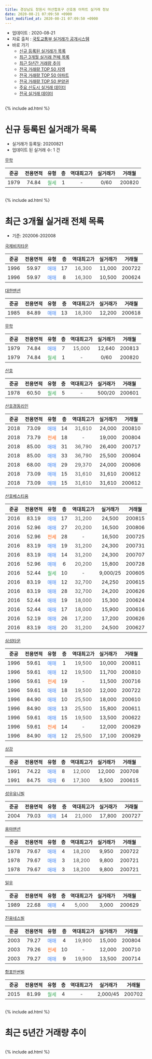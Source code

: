 ```yaml
---
title: 경상남도 창원시 마산합포구 산호동 아파트 실거래 정보
date: 2020-08-21 07:09:50 +0900
last_modified_at: 2020-08-21 07:09:50 +0900
---
```


* 업데이트 : 2020-08-21
* 자료 출처 : [국토교통부 실거래가 공개시스템](http://rt.molit.go.kr)
* 바로 가기
    * [신규 등록된 실거래가 목록](#신규-등록된-실거래가-목록)
    * [최근 3개월 실거래 전체 목록](#최근-3개월-실거래-전체-목록)
    * [최근 5년간 거래량 추이](#최근-5년간-거래량-추이)
    * [전국 거래량 TOP 50 지역](https://inasie.github.io/apt-trade-info/최근-3개월-전국에서-가장-거래가-많이-발생한-지역)
    * [전국 거래량 TOP 50 아파트](https://inasie.github.io/apt-trade-info/최근-3개월-전국에서-가장-거래가-많이-발생한-아파트)
    * [전국 거래량 TOP 50 분양권](https://inasie.github.io/apt-trade-info/최근-3개월-전국에서-가장-거래가-많이-발생한-분양권)
    * [주요 신도시 실거래 데이터](https://inasie.github.io/apt-trade-info/주요-신도시)
    * [전국 실거래 데이터](https://inasie.github.io/apt-trade-info/전국)
<br>
{% include ad.html %}
<br>

# 신규 등록된 실거래가 목록
* 실거래가 등록일: 20200821
* 업데이트 된 실거래 수: 1 건


[무학](https://search.naver.com/search.naver?query=%EA%B2%BD%EC%83%81%EB%82%A8%EB%8F%84+%EC%B0%BD%EC%9B%90%EC%8B%9C+%EB%A7%88%EC%82%B0%ED%95%A9%ED%8F%AC%EA%B5%AC+%EC%82%B0%ED%98%B8%EB%8F%99+%EB%AC%B4%ED%95%99)

|준공|전용면적|유형|층|역대최고가|실거래가|거래월|
|:---:|:---:|:---:|:---:|:---:|:---:|:---:|
|1979|74.84|<span style="color:#34a853">월세</span>|1|<span style="color:#444444">-</span>|0/60|200820|


<br>
{% include ad.html %}
<br>

# 최근 3개월 실거래 전체 목록
* 기준: 202006-202008


[국제비치타운](https://search.naver.com/search.naver?query=%EA%B2%BD%EC%83%81%EB%82%A8%EB%8F%84+%EC%B0%BD%EC%9B%90%EC%8B%9C+%EB%A7%88%EC%82%B0%ED%95%A9%ED%8F%AC%EA%B5%AC+%EC%82%B0%ED%98%B8%EB%8F%99+%EA%B5%AD%EC%A0%9C%EB%B9%84%EC%B9%98%ED%83%80%EC%9A%B4)

|준공|전용면적|유형|층|역대최고가|실거래가|거래월|
|:---:|:---:|:---:|:---:|:---:|:---:|:---:|
|1996|59.97|<span style="color:#4285f3">매매</span>|17|<span style="color:#444444">16,300</span>|11,000|200722|
|1996|59.97|<span style="color:#4285f3">매매</span>|8|<span style="color:#444444">16,300</span>|10,500|200624|

[대한맨션](https://search.naver.com/search.naver?query=%EA%B2%BD%EC%83%81%EB%82%A8%EB%8F%84+%EC%B0%BD%EC%9B%90%EC%8B%9C+%EB%A7%88%EC%82%B0%ED%95%A9%ED%8F%AC%EA%B5%AC+%EC%82%B0%ED%98%B8%EB%8F%99+%EB%8C%80%ED%95%9C%EB%A7%A8%EC%85%98)

|준공|전용면적|유형|층|역대최고가|실거래가|거래월|
|:---:|:---:|:---:|:---:|:---:|:---:|:---:|
|1985|84.89|<span style="color:#4285f3">매매</span>|13|<span style="color:#444444">18,300</span>|12,200|200618|

[무학](https://search.naver.com/search.naver?query=%EA%B2%BD%EC%83%81%EB%82%A8%EB%8F%84+%EC%B0%BD%EC%9B%90%EC%8B%9C+%EB%A7%88%EC%82%B0%ED%95%A9%ED%8F%AC%EA%B5%AC+%EC%82%B0%ED%98%B8%EB%8F%99+%EB%AC%B4%ED%95%99)

|준공|전용면적|유형|층|역대최고가|실거래가|거래월|
|:---:|:---:|:---:|:---:|:---:|:---:|:---:|
|1979|74.84|<span style="color:#4285f3">매매</span>|7|<span style="color:#444444">15,000</span>|12,640|200813|
|1979|74.84|<span style="color:#34a853">월세</span>|1|<span style="color:#444444">-</span>|0/60|200820|

[산호](https://search.naver.com/search.naver?query=%EA%B2%BD%EC%83%81%EB%82%A8%EB%8F%84+%EC%B0%BD%EC%9B%90%EC%8B%9C+%EB%A7%88%EC%82%B0%ED%95%A9%ED%8F%AC%EA%B5%AC+%EC%82%B0%ED%98%B8%EB%8F%99+%EC%82%B0%ED%98%B8)

|준공|전용면적|유형|층|역대최고가|실거래가|거래월|
|:---:|:---:|:---:|:---:|:---:|:---:|:---:|
|1978|60.50|<span style="color:#34a853">월세</span>|5|<span style="color:#444444">-</span>|500/20|200601|

[산호경동리인](https://search.naver.com/search.naver?query=%EA%B2%BD%EC%83%81%EB%82%A8%EB%8F%84+%EC%B0%BD%EC%9B%90%EC%8B%9C+%EB%A7%88%EC%82%B0%ED%95%A9%ED%8F%AC%EA%B5%AC+%EC%82%B0%ED%98%B8%EB%8F%99+%EC%82%B0%ED%98%B8%EA%B2%BD%EB%8F%99%EB%A6%AC%EC%9D%B8)

|준공|전용면적|유형|층|역대최고가|실거래가|거래월|
|:---:|:---:|:---:|:---:|:---:|:---:|:---:|
|2018|73.09|<span style="color:#4285f3">매매</span>|14|<span style="color:#444444">31,610</span>|24,000|200810|
|2018|73.79|<span style="color:#ff5a00">전세</span>|18|<span style="color:#444444">-</span>|19,000|200804|
|2018|85.00|<span style="color:#4285f3">매매</span>|31|<span style="color:#444444">36,790</span>|26,400|200717|
|2018|85.00|<span style="color:#4285f3">매매</span>|33|<span style="color:#444444">36,790</span>|25,500|200604|
|2018|68.00|<span style="color:#4285f3">매매</span>|29|<span style="color:#444444">29,370</span>|24,000|200606|
|2018|73.09|<span style="color:#4285f3">매매</span>|15|<span style="color:#444444">31,610</span>|31,610|200612|
|2018|73.09|<span style="color:#4285f3">매매</span>|15|<span style="color:#444444">31,610</span>|31,610|200612|

[산호베스티움](https://search.naver.com/search.naver?query=%EA%B2%BD%EC%83%81%EB%82%A8%EB%8F%84+%EC%B0%BD%EC%9B%90%EC%8B%9C+%EB%A7%88%EC%82%B0%ED%95%A9%ED%8F%AC%EA%B5%AC+%EC%82%B0%ED%98%B8%EB%8F%99+%EC%82%B0%ED%98%B8%EB%B2%A0%EC%8A%A4%ED%8B%B0%EC%9B%80)

|준공|전용면적|유형|층|역대최고가|실거래가|거래월|
|:---:|:---:|:---:|:---:|:---:|:---:|:---:|
|2016|83.19|<span style="color:#4285f3">매매</span>|17|<span style="color:#444444">31,200</span>|24,500|200815|
|2016|52.96|<span style="color:#4285f3">매매</span>|27|<span style="color:#444444">20,200</span>|16,500|200806|
|2016|52.96|<span style="color:#ff5a00">전세</span>|28|<span style="color:#444444">-</span>|16,500|200725|
|2016|83.19|<span style="color:#4285f3">매매</span>|19|<span style="color:#444444">31,200</span>|24,300|200731|
|2016|83.19|<span style="color:#4285f3">매매</span>|14|<span style="color:#444444">31,200</span>|24,300|200707|
|2016|52.96|<span style="color:#4285f3">매매</span>|6|<span style="color:#444444">20,200</span>|15,800|200728|
|2016|52.44|<span style="color:#34a853">월세</span>|10|<span style="color:#444444">-</span>|9,000/25|200605|
|2016|83.19|<span style="color:#4285f3">매매</span>|12|<span style="color:#444444">32,700</span>|24,250|200615|
|2016|83.19|<span style="color:#4285f3">매매</span>|28|<span style="color:#444444">32,700</span>|24,200|200626|
|2016|52.44|<span style="color:#4285f3">매매</span>|19|<span style="color:#444444">18,000</span>|15,300|200624|
|2016|52.44|<span style="color:#4285f3">매매</span>|17|<span style="color:#444444">18,000</span>|15,900|200616|
|2016|52.19|<span style="color:#4285f3">매매</span>|26|<span style="color:#444444">17,200</span>|17,200|200626|
|2016|83.19|<span style="color:#4285f3">매매</span>|20|<span style="color:#444444">31,200</span>|24,500|200627|

[삼성타운](https://search.naver.com/search.naver?query=%EA%B2%BD%EC%83%81%EB%82%A8%EB%8F%84+%EC%B0%BD%EC%9B%90%EC%8B%9C+%EB%A7%88%EC%82%B0%ED%95%A9%ED%8F%AC%EA%B5%AC+%EC%82%B0%ED%98%B8%EB%8F%99+%EC%82%BC%EC%84%B1%ED%83%80%EC%9A%B4)

|준공|전용면적|유형|층|역대최고가|실거래가|거래월|
|:---:|:---:|:---:|:---:|:---:|:---:|:---:|
|1996|59.61|<span style="color:#4285f3">매매</span>|1|<span style="color:#444444">19,500</span>|10,000|200811|
|1996|59.61|<span style="color:#4285f3">매매</span>|12|<span style="color:#444444">19,500</span>|11,700|200810|
|1996|59.61|<span style="color:#ff5a00">전세</span>|19|<span style="color:#444444">-</span>|11,500|200716|
|1996|59.61|<span style="color:#4285f3">매매</span>|18|<span style="color:#444444">19,500</span>|12,000|200722|
|1996|84.90|<span style="color:#4285f3">매매</span>|10|<span style="color:#444444">25,500</span>|18,000|200610|
|1996|84.90|<span style="color:#4285f3">매매</span>|13|<span style="color:#444444">25,500</span>|15,800|200611|
|1996|59.61|<span style="color:#4285f3">매매</span>|15|<span style="color:#444444">19,500</span>|13,500|200622|
|1996|59.61|<span style="color:#ff5a00">전세</span>|14|<span style="color:#444444">-</span>|12,000|200629|
|1996|84.90|<span style="color:#4285f3">매매</span>|12|<span style="color:#444444">25,500</span>|17,100|200629|

[상강](https://search.naver.com/search.naver?query=%EA%B2%BD%EC%83%81%EB%82%A8%EB%8F%84+%EC%B0%BD%EC%9B%90%EC%8B%9C+%EB%A7%88%EC%82%B0%ED%95%A9%ED%8F%AC%EA%B5%AC+%EC%82%B0%ED%98%B8%EB%8F%99+%EC%83%81%EA%B0%95)

|준공|전용면적|유형|층|역대최고가|실거래가|거래월|
|:---:|:---:|:---:|:---:|:---:|:---:|:---:|
|1991|74.22|<span style="color:#4285f3">매매</span>|8|<span style="color:#444444">12,000</span>|12,000|200708|
|1991|84.75|<span style="color:#4285f3">매매</span>|6|<span style="color:#444444">17,300</span>|9,500|200615|

[성우유니빌](https://search.naver.com/search.naver?query=%EA%B2%BD%EC%83%81%EB%82%A8%EB%8F%84+%EC%B0%BD%EC%9B%90%EC%8B%9C+%EB%A7%88%EC%82%B0%ED%95%A9%ED%8F%AC%EA%B5%AC+%EC%82%B0%ED%98%B8%EB%8F%99+%EC%84%B1%EC%9A%B0%EC%9C%A0%EB%8B%88%EB%B9%8C)

|준공|전용면적|유형|층|역대최고가|실거래가|거래월|
|:---:|:---:|:---:|:---:|:---:|:---:|:---:|
|2004|79.03|<span style="color:#4285f3">매매</span>|14|<span style="color:#444444">21,000</span>|17,800|200727|

[용마맨션](https://search.naver.com/search.naver?query=%EA%B2%BD%EC%83%81%EB%82%A8%EB%8F%84+%EC%B0%BD%EC%9B%90%EC%8B%9C+%EB%A7%88%EC%82%B0%ED%95%A9%ED%8F%AC%EA%B5%AC+%EC%82%B0%ED%98%B8%EB%8F%99+%EC%9A%A9%EB%A7%88%EB%A7%A8%EC%85%98)

|준공|전용면적|유형|층|역대최고가|실거래가|거래월|
|:---:|:---:|:---:|:---:|:---:|:---:|:---:|
|1978|79.67|<span style="color:#4285f3">매매</span>|4|<span style="color:#444444">18,200</span>|9,950|200722|
|1978|79.67|<span style="color:#4285f3">매매</span>|3|<span style="color:#444444">18,200</span>|9,800|200721|
|1978|79.67|<span style="color:#4285f3">매매</span>|3|<span style="color:#444444">18,200</span>|9,800|200721|


<script async src="//pagead2.googlesyndication.com/pagead/js/adsbygoogle.js"></script>
<!-- 기본 -->
<ins class="adsbygoogle"
     style="display:block"
     data-ad-client="ca-pub-2446590836940007"
     data-ad-slot="1659523306"
     data-ad-format="auto"
     data-full-width-responsive="true"></ins>
<script>
(adsbygoogle = window.adsbygoogle || []).push({});
</script>


[일우](https://search.naver.com/search.naver?query=%EA%B2%BD%EC%83%81%EB%82%A8%EB%8F%84+%EC%B0%BD%EC%9B%90%EC%8B%9C+%EB%A7%88%EC%82%B0%ED%95%A9%ED%8F%AC%EA%B5%AC+%EC%82%B0%ED%98%B8%EB%8F%99+%EC%9D%BC%EC%9A%B0)

|준공|전용면적|유형|층|역대최고가|실거래가|거래월|
|:---:|:---:|:---:|:---:|:---:|:---:|:---:|
|1989|22.68|<span style="color:#4285f3">매매</span>|4|<span style="color:#444444">5,000</span>|3,000|200629|

[진웅네스빌](https://search.naver.com/search.naver?query=%EA%B2%BD%EC%83%81%EB%82%A8%EB%8F%84+%EC%B0%BD%EC%9B%90%EC%8B%9C+%EB%A7%88%EC%82%B0%ED%95%A9%ED%8F%AC%EA%B5%AC+%EC%82%B0%ED%98%B8%EB%8F%99+%EC%A7%84%EC%9B%85%EB%84%A4%EC%8A%A4%EB%B9%8C)

|준공|전용면적|유형|층|역대최고가|실거래가|거래월|
|:---:|:---:|:---:|:---:|:---:|:---:|:---:|
|2003|79.27|<span style="color:#4285f3">매매</span>|4|<span style="color:#444444">19,900</span>|15,000|200804|
|2003|79.26|<span style="color:#ff5a00">전세</span>|10|<span style="color:#444444">-</span>|12,000|200710|
|2003|79.27|<span style="color:#4285f3">매매</span>|9|<span style="color:#444444">19,900</span>|13,500|200714|

[합포만썬빌](https://search.naver.com/search.naver?query=%EA%B2%BD%EC%83%81%EB%82%A8%EB%8F%84+%EC%B0%BD%EC%9B%90%EC%8B%9C+%EB%A7%88%EC%82%B0%ED%95%A9%ED%8F%AC%EA%B5%AC+%EC%82%B0%ED%98%B8%EB%8F%99+%ED%95%A9%ED%8F%AC%EB%A7%8C%EC%8D%AC%EB%B9%8C)

|준공|전용면적|유형|층|역대최고가|실거래가|거래월|
|:---:|:---:|:---:|:---:|:---:|:---:|:---:|
|2015|81.99|<span style="color:#34a853">월세</span>|4|<span style="color:#444444">-</span>|2,000/45|200702|


<br>
{% include ad.html %}
<br>

# 최근 5년간 거래량 추이


<div style="width:100%;">
    <canvas id="deal_progress" height="200"></canvas>
</div>

<script>
new Chart(document.getElementById("deal_progress"), {
    type: 'line',
    data: {
        labels: ['201508','201509','201510','201511','201512','201601','201602','201603','201604','201605','201606','201607','201608','201609','201610','201611','201612','201701','201702','201703','201704','201705','201706','201707','201708','201709','201710','201711','201712','201801','201802','201803','201804','201805','201806','201807','201808','201809','201810','201811','201812','201901','201902','201903','201904','201905','201906','201907','201908','201909','201910','201911','201912','202001','202002','202003','202004','202005','202006','202007','202008'],
        datasets: [{
            label: '매매',
            pointRadius: 1,
            data: [5, 6, 16, 7, 12, 3, 6, 13, 13, 10, 8, 8, 8, 10, 11, 11, 7, 4, 6, 8, 6, 7, 8, 5, 7, 9, 2, 6, 7, 8, 2, 7, 8, 9, 5, 18, 4, 5, 5, 8, 5, 14, 7, 12, 5, 4, 11, 4, 3, 9, 5, 16, 21, 8, 11, 12, 9, 8, 18, 12, 7],
            borderColor: "rgba(255, 201, 14, 1)",
            backgroundColor: "rgba(255, 201, 14, 0.5)",
            fill: false,
            lineTension: 0
        },{
            label: '전월세',
            pointRadius: 1,
            data: [2, 0, 5, 1, 4, 32, 24, 13, 4, 3, 5, 4, 7, 4, 2, 5, 6, 2, 0, 4, 9, 4, 3, 0, 5, 2, 1, 7, 6, 15, 12, 29, 12, 15, 8, 7, 4, 5, 6, 5, 2, 7, 15, 9, 10, 5, 6, 9, 3, 6, 5, 9, 7, 9, 11, 8, 8, 10, 3, 4, 2],
            borderColor: "rgba(0, 141, 185, 1)",
            backgroundColor: "rgba(0, 141, 185, 0.5)",
            fill: false,
            lineTension: 0
        }
        ]
    },
    options: {
        responsive: true,
        title: {
            display: false
        },
        tooltips: {
            mode: 'index',
            intersect: false
        },
        hover: {
            mode: 'nearest',
            intersect: true
        },
        scales: {
            xAxes: [{
                display: true,
                scaleLabel: {
                    display: true,
                    labelString: '년/월'
                }
            }],
            yAxes: [{
                display: true,
                ticks: {
                    suggestedMin: 0,
                },
                scaleLabel: {
                    display: true,
                    labelString: '실거래 수'
                }
            }]
        }
    }
});

</script>


<br>
{% include ad.html %}
<br>

